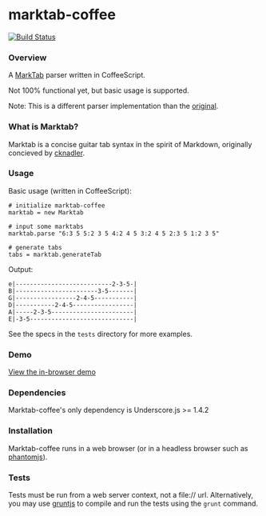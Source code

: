 # marktab-coffee
[![Build Status](https://travis-ci.org/russplaysguitar/marktab-coffee.png)](https://travis-ci.org/russplaysguitar/marktab-coffee)

### Overview
A [MarkTab](https://github.com/cknadler/marktab) parser written in CoffeeScript. 

Not 100% functional yet, but basic usage is supported.

Note: This is a different parser implementation than the [original](https://github.com/cknadler/marktab).

### What is Marktab?

Marktab is a concise guitar tab syntax in the spirit of Markdown, originally concieved by [cknadler](https://github.com/cknadler/).

### Usage

Basic usage (written in CoffeeScript):

    # initialize marktab-coffee
    marktab = new Marktab

    # input some marktabs
    marktab.parse "6:3 5 5:2 3 5 4:2 4 5 3:2 4 5 2:3 5 1:2 3 5"
    
    # generate tabs
    tabs = marktab.generateTab
    
Output:

    e|---------------------------2-3-5-|
    B|-----------------------3-5-------|
    G|-----------------2-4-5-----------|
    D|-----------2-4-5-----------------|
    A|-----2-3-5-----------------------|
    E|-3-5-----------------------------|

See the specs in the `tests` directory for more examples.

### Demo
[View the in-browser demo](http://russplaysguitar.github.com/marktab-coffee/)

### Dependencies

Marktab-coffee's only dependency is Underscore.js >= 1.4.2

### Installation

Marktab-coffee runs in a web browser (or in a headless browser such as [phantomjs](http://phantomjs.org/)). 

### Tests
Tests must be run from a web server context, not a file:// url. Alternatively, you may use [gruntjs](http://gruntjs.com/) to compile and run the tests using the `grunt` command.